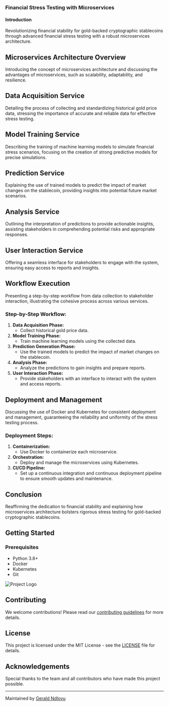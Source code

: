 ### Financial Stress Testing with Microservices

#### Introduction

Revolutionizing financial stability for gold-backed cryptographic stablecoins through advanced financial stress testing with a robust microservices architecture.

## Microservices Architecture Overview
Introducing the concept of microservices architecture and discussing the advantages of microservices, such as scalability, adaptability, and resilience.

## Data Acquisition Service
Detailing the process of collecting and standardizing historical gold price data, stressing the importance of accurate and reliable data for effective stress testing.

## Model Training Service
Describing the training of machine learning models to simulate financial stress scenarios, focusing on the creation of strong predictive models for precise simulations.

## Prediction Service
Explaining the use of trained models to predict the impact of market changes on the stablecoin, providing insights into potential future market scenarios.

## Analysis Service
Outlining the interpretation of predictions to provide actionable insights, assisting stakeholders in comprehending potential risks and appropriate responses.

## User Interaction Service
Offering a seamless interface for stakeholders to engage with the system, ensuring easy access to reports and insights.

## Workflow Execution
Presenting a step-by-step workflow from data collection to stakeholder interaction, illustrating the cohesive process across various services.

### Step-by-Step Workflow:
1. **Data Acquisition Phase:**
   - Collect historical gold price data.
2. **Model Training Phase:**
   - Train machine learning models using the collected data.
3. **Prediction Generation Phase:**
   - Use the trained models to predict the impact of market changes on the stablecoin.
4. **Analysis Phase:**
   - Analyze the predictions to gain insights and prepare reports.
5. **User Interaction Phase:**
   - Provide stakeholders with an interface to interact with the system and access reports.

## Deployment and Management
Discussing the use of Docker and Kubernetes for consistent deployment and management, guaranteeing the reliability and uniformity of the stress testing process.

### Deployment Steps:
1. **Containerization:**
   - Use Docker to containerize each microservice.
2. **Orchestration:**
   - Deploy and manage the microservices using Kubernetes.
3. **CI/CD Pipeline:**
   - Set up a continuous integration and continuous deployment pipeline to ensure smooth updates and maintenance.

## Conclusion
Reaffirming the dedication to financial stability and explaining how microservices architecture bolsters rigorous stress testing for gold-backed cryptographic stablecoins.

## Getting Started

### Prerequisites
- Python 3.8+
- Docker
- Kubernetes
- Git

![Project Logo]([https://example.com/logo.png](https://copilot.microsoft.com/images/create/3d-graphical-art-of-microservices-redefining-the-f/1-66677980b02649c09e1e0493ea7289a3?id=q9IVw2ARgP9XykXMM6fBaQ%3d%3d&view=detailv2&idpp=genimg&idpclose=1&thId=OIG2.eDXfzXRZ3Qjc_lbueAHJ&FORM=SYDBIC))


## Contributing
We welcome contributions! Please read our [contributing guidelines](CONTRIBUTING.md) for more details.

## License
This project is licensed under the MIT License - see the [LICENSE](LICENSE) file for details.

## Acknowledgements
Special thanks to the team and all contributors who have made this project possible.

---

Maintained by [Gerald Ndlovu](https://github.com/GeraldNdlovu)
```

